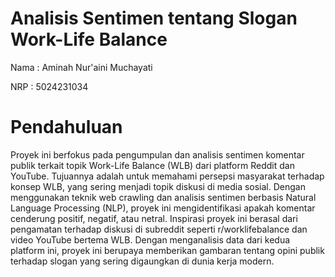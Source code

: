 # Analisis Sentimen tentang Slogan Work-Life Balance
Nama : Aminah Nur'aini Muchayati


NRP : 5024231034

# Pendahuluan
Proyek ini berfokus pada pengumpulan dan analisis sentimen komentar publik terkait topik Work-Life Balance (WLB) dari platform Reddit dan YouTube. Tujuannya adalah untuk memahami persepsi masyarakat terhadap konsep WLB, yang sering menjadi topik diskusi di media sosial. Dengan menggunakan teknik web crawling dan analisis sentimen berbasis Natural Language Processing (NLP), proyek ini mengidentifikasi apakah komentar cenderung positif, negatif, atau netral.
Inspirasi proyek ini berasal dari pengamatan terhadap diskusi di subreddit seperti r/worklifebalance dan video YouTube bertema WLB. Dengan menganalisis data dari kedua platform ini, proyek ini berupaya memberikan gambaran tentang opini publik terhadap slogan yang sering digaungkan di dunia kerja modern.
